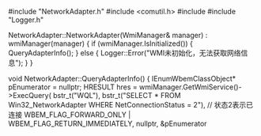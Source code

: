 ﻿#include "NetworkAdapter.h"
#include <comutil.h>
#include <sstream>
#include "Logger.h"

NetworkAdapter::NetworkAdapter(WmiManager& manager) : wmiManager(manager) {
    if (wmiManager.IsInitialized()) {
        QueryAdapterInfo();
    }
    else {
        Logger::Error("WMI未初始化，无法获取网络信息");
    }
}

void NetworkAdapter::QueryAdapterInfo() {
    IEnumWbemClassObject* pEnumerator = nullptr;
    HRESULT hres = wmiManager.GetWmiService()->ExecQuery(
        bstr_t("WQL"),
        bstr_t("SELECT * FROM Win32_NetworkAdapter WHERE NetConnectionStatus = 2"), // 状态2表示已连接
        WBEM_FLAG_FORWARD_ONLY | WBEM_FLAG_RETURN_IMMEDIATELY,
        nullptr,
        &pEnumerator